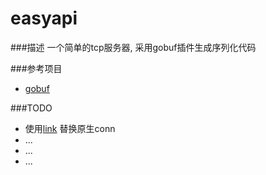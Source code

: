 # easyapi

###描述
一个简单的tcp服务器, 采用gobuf插件生成序列化代码

###参考项目
* [gobuf](https://github.com/funny/gobuf)

###TODO
* 使用[link](https://github.com/funny/link) 替换原生conn
* ...
* ...
* ...
